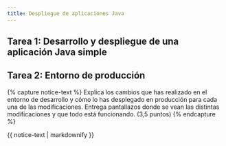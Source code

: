 ```yaml
---
title: Despliegue de aplicaciones Java
---
```


## Tarea 1: Desarrollo y despliegue de una aplicación Java simple


## Tarea 2: Entorno de producción


{% capture notice-text %}
Explica los cambios que has realizado en el entorno de desarrollo y cómo lo has desplegado en producción para cada una de las modificaciones. Entrega pantallazos donde se vean las distintas modificaciones y que todo está funcionando. (3,5 puntos)
{% endcapture %}<div class="notice--info">{{ notice-text | markdownify }}</div>
